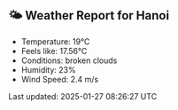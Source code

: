 <!-- WEATHER-START -->
## 🌤 Weather Report for Hanoi

- Temperature: 19°C
- Feels like: 17.56°C
- Conditions: broken clouds
- Humidity: 23%
- Wind Speed: 2.4 m/s

Last updated: 2025-01-27 08:26:27 UTC
<!-- WEATHER-END -->
